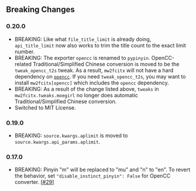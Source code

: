 ## Breaking Changes

### 0.20.0

* BREAKING: Like what `file_title_limit` is already doing, `api_title_limit` now also works to trim the title count to the exact limit number.
* BREAKING: The exporter `opencc` is renamed to `pypinyin`. OpenCC-related Traditional/Simplified Chinese conversion is moved to be the `tweak_opencc_t2s` tweak. As a result, `mw2fcitx` will not have a hard dependency on [`opencc`](https://pypi.org/project/OpenCC/). If you need `tweak_opencc_t2s`, you may want to install `mw2fcitx[opencc]` which includes the `opencc` dependency.
* BREAKING: As a result of the change listed above, `tweaks` in `mw2fcitx.tweaks.moegirl` no longer does automatic Traditional/Simplified Chinese conversion.
* Switched to MIT License.

### 0.19.0

* BREAKING: `source.kwargs.aplimit` is moved to `source.kwargs.api_params.aplimit`.

### 0.17.0

* BREAKING: Pinyin "m" will be replaced to "mu" and "n" to "en". To revert the behavior, set `"disable_instinct_pinyin": False` for OpenCC converter. [[#29](https://github.com/outloudvi/mw2fcitx/issues/29)]